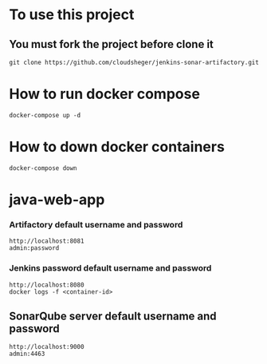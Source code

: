 # To use this project 
## You must fork the project before clone it

``` 
git clone https://github.com/cloudsheger/jenkins-sonar-artifactory.git

```

# How to run docker compose 
```
docker-compose up -d
```

# How to down docker containers

```
docker-compose down
```

# java-web-app

### Artifactory default username and password
```
http://localhost:8081
admin:password
```
### Jenkins password default username and password
```
http://localhost:8080
docker logs -f <container-id>
```
## SonarQube server default username and password
```
http://localhost:9000
admin:4463
```
